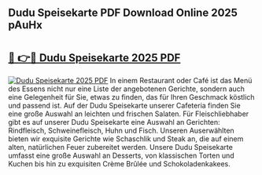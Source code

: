 ## Dudu Speisekarte PDF Download Online 2025 pAuHx

# <h2><a href="http://gc7vvot.nevu.top/?p=Dudu+Speisekarte">🔗 👉🔴 Dudu Speisekarte 2025 PDF</a></h2>

[![Dudu Speisekarte 2025 PDF](https://i.imgur.com/dBaPXMq.png)](http://gc7vvot.nevu.top/?p=Dudu+Speisekarte)
In einem Restaurant oder Café ist das Menü des Essens nicht nur eine Liste der angebotenen Gerichte, sondern auch eine Gelegenheit für Sie, etwas zu finden, das für Ihren Geschmack köstlich und passend ist. Auf der Dudu Speisekarte unserer Cafeteria finden Sie eine große Auswahl an leichten und frischen Salaten. Für Fleischliebhaber gibt es auf unserer Dudu Speisekarte eine Auswahl an Gerichten: Rindfleisch, Schweinefleisch, Huhn und Fisch. Unseren Auserwählten bieten wir exquisite Gerichte wie Schaschlik und Steak an, die auf einem alten, natürlichen Feuer zubereitet werden. Unsere Dudu Speisekarte umfasst eine große Auswahl an Desserts, von klassischen Torten und Kuchen bis hin zu exquisiten Crème Brûlée und Schokoladenkakees.
